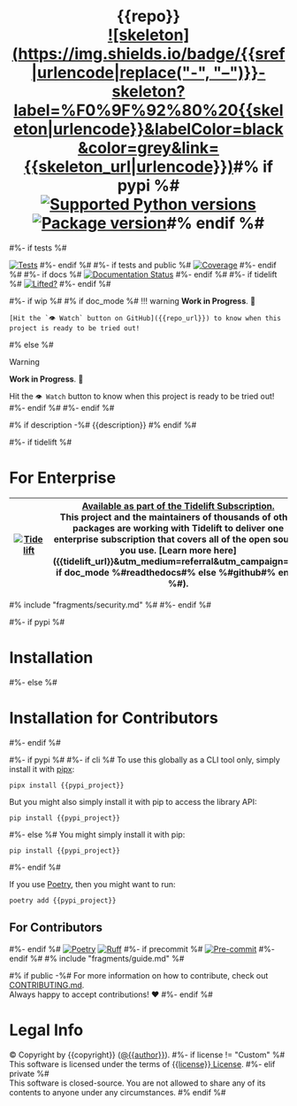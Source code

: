 # <div align="center">{{repo}}<br>[![skeleton](https://img.shields.io/badge/{{sref|urlencode|replace("-", "–")}}-skeleton?label=%F0%9F%92%80%20{{skeleton|urlencode}}&labelColor=black&color=grey&link={{skeleton_url|urlencode}})]({{srev}})#% if pypi %# [![Supported Python versions](https://img.shields.io/pypi/pyversions/{{pypi_project}}.svg?logo=python&label=Python)]({{pypi_url}}) [![Package version](https://img.shields.io/pypi/v/{{pypi_project}}?label=PyPI)]({{pypi_url}})#% endif %#</div>

#%- if tests %#

[![Tests]({{repo_url}}/actions/workflows/test.yml/badge.svg)]({{repo_url}}/actions/workflows/test.yml)
#%- endif %#
#%- if tests and public %#
[![Coverage](https://coverage-badge.samuelcolvin.workers.dev/{{github}}/{{repo}}.svg)]({{coverage_url}})
#%- endif %#
#%- if docs %#
[![Documentation Status](https://readthedocs.org/projects/{{rtd}}/badge/?version=latest)](https://{{rtd}}.readthedocs.io/en/latest/?badge=latest)
#%- endif %#
#%- if tidelift %#
[![Lifted?](https://tidelift.com/badges/package/pypi/{{pypi_project}})]({{tidelift_url}}&utm_medium=readme)
#%- endif %#

#%- if wip %#
#% if doc_mode %#
!!! warning
    **Work in Progress**. 🚧

    [Hit the `👁 Watch` button on GitHub]({{repo_url}}) to know when this project is ready to be tried out!
#% else %#
> [!Warning]
> **Work in Progress**. 🚧
>
> Hit the `👁 Watch` button to know when this project is ready to be tried out!
#%- endif %#
#%- endif %#

#% if description -%#
{{description}}
#% endif %#

#%- if tidelift %#

# For Enterprise

| [![Tidelift](https://nedbatchelder.com/pix/Tidelift_Logo_small.png)]({{tidelift_url}}utm_medium=referral&utm_campaign=readme) | [Available as part of the Tidelift Subscription.]({{tidelift_url}}&&utm_medium=referral&utm_campaign=readme)<br>This project and the maintainers of thousands of other packages are working with Tidelift to deliver one enterprise subscription that covers all of the open source you use. [Learn more here]({{tidelift_url}}&utm_medium=referral&utm_campaign=#% if doc_mode %#readthedocs#% else %#github#% endif %#). |
| - | - |

#% include "fragments/security.md" %#
#%- endif %#

#%- if pypi %#
# Installation
#%- else %#
# Installation for Contributors
#%- endif %#

#%- if pypi %#
#%- if cli %#
To use this globally as a CLI tool only, simply install it with [pipx](https://github.com/pypa/pipx):

```shell
pipx install {{pypi_project}}
```

But you might also simply install it with pip to access the library API:

```shell
pip install {{pypi_project}}
```

#%- else %#
You might simply install it with pip:

```shell
pip install {{pypi_project}}
```

#%- endif %#

If you use [Poetry](https://python-poetry.org/), then you might want to run:

```shell
poetry add {{pypi_project}}
```

## For Contributors
#%- endif %#
[![Poetry](https://img.shields.io/endpoint?url=https://python-poetry.org/badge/v0.json)](https://python-poetry.org/)
[![Ruff](https://img.shields.io/endpoint?url=https://raw.githubusercontent.com/astral-sh/ruff/main/assets/badge/v2.json)](https://github.com/astral-sh/ruff)
#%- if precommit %#
[![Pre-commit](https://img.shields.io/badge/pre--commit-enabled-brightgreen?logo=pre-commit&logoColor=white)](https://github.com/pre-commit/pre-commit)
#%- endif %#
#% include "fragments/guide.md" %#

#% if public -%#
For more information on how to contribute, check out [CONTRIBUTING.md]({{repo_url}}/blob/HEAD/CONTRIBUTING.md).<br/>
Always happy to accept contributions! ❤️
#%- endif %#

# Legal Info
© Copyright by {{copyright}} ([@{{author}}](https://github.com/{{author}})).
#%- if license != "Custom" %#
<br />This software is licensed under the terms of [{{license}} License]({{repo_url}}/blob/HEAD/LICENSE).
#%- elif private %#
<br />This software is closed-source. You are not allowed to share any of its contents to anyone under any circumstances.
#% endif %#
